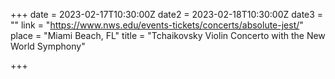 +++
date = 2023-02-17T10:30:00Z
date2 = 2023-02-18T10:30:00Z
date3 = ""
link = "https://www.nws.edu/events-tickets/concerts/absolute-jest/"
place = "Miami Beach, FL"
title = "Tchaikovsky Violin Concerto with the New World Symphony"

+++
